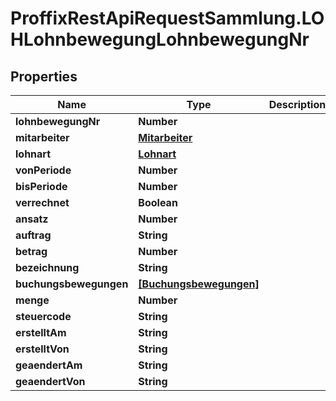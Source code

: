# ProffixRestApiRequestSammlung.LOHLohnbewegungLohnbewegungNr

## Properties
Name | Type | Description | Notes
------------ | ------------- | ------------- | -------------
**lohnbewegungNr** | **Number** |  | 
**mitarbeiter** | [**Mitarbeiter**](Mitarbeiter.md) |  | 
**lohnart** | [**Lohnart**](Lohnart.md) |  | 
**vonPeriode** | **Number** |  | 
**bisPeriode** | **Number** |  | 
**verrechnet** | **Boolean** |  | 
**ansatz** | **Number** |  | 
**auftrag** | **String** |  | 
**betrag** | **Number** |  | 
**bezeichnung** | **String** |  | 
**buchungsbewegungen** | [**[Buchungsbewegungen]**](Buchungsbewegungen.md) |  | 
**menge** | **Number** |  | 
**steuercode** | **String** |  | 
**erstelltAm** | **String** |  | 
**erstelltVon** | **String** |  | 
**geaendertAm** | **String** |  | 
**geaendertVon** | **String** |  | 



